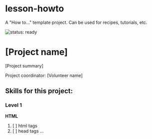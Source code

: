 # lesson-howto

A "How to..." template project. Can be used for recipes, tutorials, etc.

![status: ready](https://img.shields.io/badge/status-ready-brightgreen.svg)

# [Project name]

[Project summary]

Project coordinator: [Volunteer name]

## Skills for this project:

### Level 1

**HTML**
1. [ ] html tags
2. [ ] head tags
...

